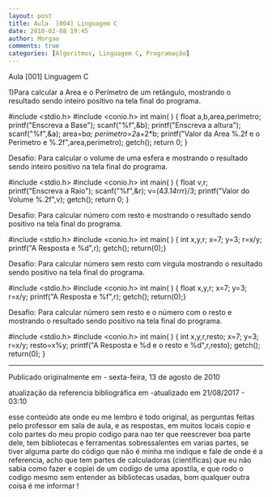 ```yaml
---
layout: post
title: Aula  [004] Linguagem C
date: 2010-02-08 19:45
author: Morgao
comments: true
categories: [Algoritmos, Linguagem C, Programação]
---
```


Aula  [001] Linguagem C

 1)Para calcular a Area e o Perímetro de um retângulo, mostrando o resultado sendo inteiro positivo na tela final do programa.

#include <stdio.h>
#include <conio.h>
int main( )
{
float a,b,area,perimetro;
printf("Enscreva a Base");
scanf("%f",&b);
printf("Enscreva a altura");
scanf("%f",&a);
area=b*a;
perimetro=2*a+2*b;
printf("Valor da Area %.2f e o Perimetro e %.2f",area,perimetro);
getch();
return 0;
}

Desafio: Para calcular o volume de uma esfera e mostrando o resultado sendo inteiro positivo na tela final do programa.

#include <stdio.h>
#include <conio.h>
int main( )
{
float v,r;
printf("Enscreva a Raio");
scanf("%f",&r);
v=(4*3.14*r*r*r)/3;
printf("Valor do Volume %.2f",v);
getch();
return 0;
}

Desafio: Para calcular número com resto e mostrando o resultado sendo positivo na tela final do programa.

#include <stdio.h>
#include <conio.h>
int main( )
{
int x,y,r;
x=7;
y=3;
r=x/y;
printf("A Resposta e %d",r);
getch();
return(0);}

Desafio: Para calcular número sem resto com vírgula mostrando o resultado sendo  positivo na tela final do programa.

#include <stdio.h>
#include <conio.h>
int main( )
{
float x,y,r;
x=7;
y=3;
r=x/y;
printf("A Resposta e %f",r);
getch();
return(0);}

Desafio: Para calcular número sem resto e o número com o resto e mostrando o resultado sendo  positivo na tela final do programa.

 #include <stdio.h>
#include <conio.h>
int main( )
{
int x,y,r,resto;
x=7;
y=3;
r=x/y;
resto=x%y;
printf("A Resposta e %d e o resto e %d",r,resto);
getch();
return(0);
}

 -------------------------------------------------------------------------------------------------------------

Publicado originalmente em - sexta-feira, 13 de agosto de 2010

atualização da referencia bibliográfica em -atualizado em 21/08/2017 - 03:10

esse conteúdo ate onde eu me lembro é todo original, as perguntas feitas pelo professor em sala de aula, e as respostas, em muitos locais copio e colo partes do meu propio codigo para nao ter que reescrever boa parte dele, tem bibliotecas e ferramentas sobressalentes em varias partes, se tiver alguma parte do código que não é minha me indique e fale de onde é a referencia, acho que tem partes de calculadoras (científicas) que eu não sabia como fazer e copiei de um codigo de uma apostila, e que rodo o codigo mesmo sem entender as bibliotecas usadas, bom qualquer outra coisa é me informar !